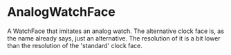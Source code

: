 # AnalogWatchFace
A WatchFace that imitates an analog watch.
The alternative clock face is, as the name already says, just an alternative. The resolution of it is a bit lower than the resolution of the 'standard' clock face.
